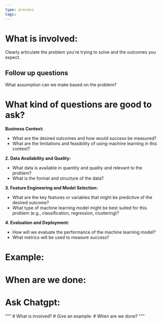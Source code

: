 ```yaml
---
type: process
tags:
---
```

# What is involved:

Clearly articulate the problem you're trying to solve and the outcomes you expect.

## Follow up questions
What assumption can we make based on the problem?

# What kind of questions are good to ask?

**Business Context:**

- What are the desired outcomes and how would success be measured?
- What are the limitations and feasibility of using machine learning in this context?

**2. Data Availability and Quality:**

- What data is available in quantity and quality and relevant to the problem?
- What is the format and structure of the data?

**3. Feature Engineering and Model Selection:**

- What are the key features or variables that might be predictive of the desired outcome?
- What type of machine learning model might be best suited for this problem (e.g., classification, regression, clustering)?

**4. Evaluation and Deployment:**

- How will we evaluate the performance of the machine learning model?
- What metrics will be used to measure success?



# Example:

# When are we done:

# Ask Chatgpt:


"""
	# What is involved?
	# Give an example:
	# When are we done?
"""


